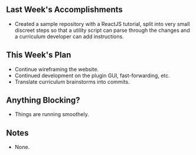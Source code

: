 ## Last Week's Accomplishments

- Created a sample repository with a ReactJS tutorial, split into very small
  discreet steps so that a utility script can parse through the changes and
  a curriculum developer can add instructions.
## This Week's Plan
- Continue wireframing the website.
- Continued development on the plugin GUI, fast-forwarding, etc.
- Translate curriculum brainstorms into commits.
## Anything Blocking?
- Things are running smoothely.
## Notes

- None.

